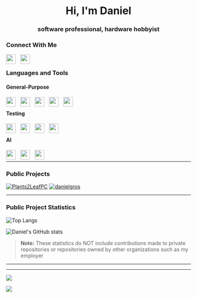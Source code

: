 <h1 align="center">Hi, I'm Daniel</h1>
<h3 align="center">software professional, hardware hobbyist</h3>

### Connect With Me
<a href="https://www.linkedin.com/in/danielmgros"> <img align="left" width="26px" src="https://cdn.simpleicons.org/linkedin" style="padding-right:10px;" /> </a>
<a href="https://stackoverflow.com/users/9965315"> <img align="left" width="26px" src="https://cdn.simpleicons.org/stackoverflow" style="padding-right:10px;" /> </a>
<br />

### Languages and Tools

#### General-Purpose
<img align="left" width="26px" src="https://cdn.simpleicons.org/javascript" style="padding-right:10px;" />
<img align="left" width="26px" src="https://cdn.simpleicons.org/typescript" style="padding-right:10px;" />
<img align="left" width="26px" src="https://cdn.simpleicons.org/python" style="padding-right:10px;" />
<img align="left" width="26px" src="https://cdn.simpleicons.org/c" style="padding-right:10px;" />
<img align="left" width="26px" src="https://cdn.simpleicons.org/cplusplus" style="padding-right:10px;" />
<br />

#### Testing
<img align="left" width="26px" src="https://cdn.simpleicons.org/cypress" style="padding-right:10px;" />
<img align="left" width="26px" src="https://cdn.simpleicons.org/jest" style="padding-right:10px;" />
<img align="left" width="26px" src="https://cdn.simpleicons.org/mocha" style="padding-right:10px;" />
<img align="left" width="26px" src="https://cdn.simpleicons.org/selenium" style="padding-right:10px;" />
<br />

#### AI
<img align="left" width="26px" src="https://cdn.simpleicons.org/tensorflow" style="padding-right:10px;" />
<img align="left" width="26px" src="https://cdn.simpleicons.org/apachespark" style="padding-right:10px;" />
<img align="left" width="26px" src="https://cdn.simpleicons.org/opencv" style="padding-right:10px;" />
<br />

----

### Public Projects
[![Plants2LeafPC](https://github-readme-stats-daniel-gros-projects.vercel.app/api/pin/?username=danielgros&repo=Plants2LeafPC&description_lines_count=5)](https://github.com/danielgros/Plants2LeafPC)
[![danielgros](https://github-readme-stats-daniel-gros-projects.vercel.app/api/pin/?username=danielgros&repo=danielgros&description_lines_count=5)](https://github.com/danielgros/danielgros)

----

### Public Project Statistics
![Top Langs](https://github-readme-stats-daniel-gros-projects.vercel.app/api/top-langs/?username=danielgros&langs_count=20&layout=compact&size_weight=0&count_weight=1)

![Daniel's GitHub stats](https://github-readme-stats-daniel-gros-projects.vercel.app/api?username=danielgros&show=reviews,prs_merged&show_icons=true&rank_icon=github&include_all_commits=true&disable_animations=true)

> **Note:**
> These statistics do NOT include contributions made to private repositories or repositories owned by other organizations such as my employer

----

<!--START_SECTION:activity-->


----
![](https://github-profile-trophy.vercel.app/?username=danielgros)


![](https://github-readme-streak-stats.herokuapp.com/?user=danielgros)



<!--
**danielgros/danielgros** is a ✨ _special_ ✨ repository because its `README.md` (this file) appears on your GitHub profile.

Here are some ideas to get you started:

- 🔭 I’m currently working on ...
- 🌱 I’m currently learning ...
- 👯 I’m looking to collaborate on ...
- 🤔 I’m looking for help with ...
- 💬 Ask me about ...
- 📫 How to reach me: ...
- 😄 Pronouns: ...
- ⚡ Fun fact: ...
-->
